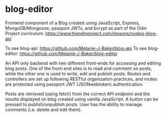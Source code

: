 # blog-editor

Frontend component of a Blog created using JavaScript, Express, MongoDB/Mongoose, passport JWTs, and bcrypt as part of the Odin Project curriculum: https://www.theodinproject.com/lessons/nodejs-blog-api

To see blog-api: https://github.com/Melanie-J-Baker/blog-api To see blog-editor: https://github.com/Melanie-J-Baker/blog-editor

An API only backend with two different front-ends for accessing and editing blog posts. One of the front-end sites is to read and comment on posts, while the other one is used to write, edit and publish posts. Routes and controllers are set up following RESTful organization practices, and routes are protected using passport JWT (JSONwebtoken) authentication.

Posts are retrieved (using fetch) from the correct API endpoint and the results displayed on blog created using vanilla JavaScript.
A button can be pressed to  publish/unpublish posts. User has the ability to manage comments (i.e. delete and edit them).
